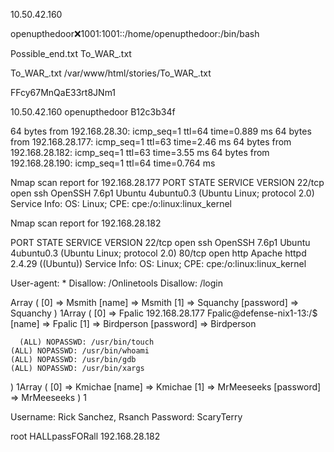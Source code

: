 10.50.42.160

openupthedoor:x:1001:1001::/home/openupthedoor:/bin/bash

Possible_end.txt To_WAR_.txt

To_WAR_.txt
 /var/www/html/stories/To_WAR_.txt

FFcy67MnQaE33rt8JNm1


10.50.42.160
openupthedoor
B12c3b34f

64 bytes from 192.168.28.30: icmp_seq=1 ttl=64 time=0.889 ms
64 bytes from 192.168.28.177: icmp_seq=1 ttl=63 time=2.46 ms
64 bytes from 192.168.28.182: icmp_seq=1 ttl=63 time=3.55 ms
64 bytes from 192.168.28.190: icmp_seq=1 ttl=64 time=0.764 ms



Nmap scan report for 192.168.28.177
PORT   STATE SERVICE VERSION
22/tcp open  ssh     OpenSSH 7.6p1 Ubuntu 4ubuntu0.3 (Ubuntu Linux; protocol 2.0)
Service Info: OS: Linux; CPE: cpe:/o:linux:linux_kernel

Nmap scan report for 192.168.28.182

PORT   STATE SERVICE VERSION
22/tcp open  ssh     OpenSSH 7.6p1 Ubuntu 4ubuntu0.3 (Ubuntu Linux; protocol 2.0)
80/tcp open  http    Apache httpd 2.4.29 ((Ubuntu))
Service Info: OS: Linux; CPE: cpe:/o:linux:linux_kernel


User-agent: *
Disallow: /Onlinetools
Disallow: /login

Array
(
    [0] => Msmith
    [name] => Msmith
    [1] => Squanchy
    [password] => Squanchy
)
1Array
(
    [0] => Fpalic        192.168.28.177     Fpalic@defense-nix1-13:/$
    [name] => Fpalic
    [1] => Birdperson
    [password] => Birdperson

      (ALL) NOPASSWD: /usr/bin/touch
    (ALL) NOPASSWD: /usr/bin/whoami
    (ALL) NOPASSWD: /usr/bin/gdb
    (ALL) NOPASSWD: /usr/bin/xargs

)
1Array
(
    [0] => Kmichae
    [name] => Kmichae
    [1] => MrMeeseeks
    [password] => MrMeeseeks
)
1 

Username: Rick Sanchez, Rsanch
Password: ScaryTerry


root
HALLpassFORall
192.168.28.182
